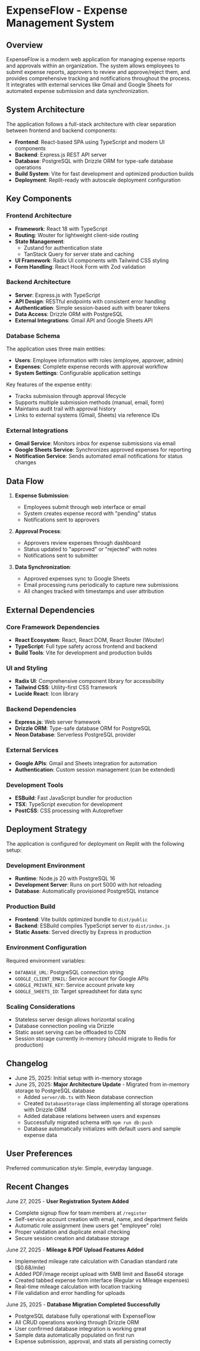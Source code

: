 # ExpenseFlow - Expense Management System

## Overview

ExpenseFlow is a modern web application for managing expense reports and approvals within an organization. The system allows employees to submit expense reports, approvers to review and approve/reject them, and provides comprehensive tracking and notifications throughout the process. It integrates with external services like Gmail and Google Sheets for automated expense submission and data synchronization.

## System Architecture

The application follows a full-stack architecture with clear separation between frontend and backend components:

- **Frontend**: React-based SPA using TypeScript and modern UI components
- **Backend**: Express.js REST API server
- **Database**: PostgreSQL with Drizzle ORM for type-safe database operations
- **Build System**: Vite for fast development and optimized production builds
- **Deployment**: Replit-ready with autoscale deployment configuration

## Key Components

### Frontend Architecture
- **Framework**: React 18 with TypeScript
- **Routing**: Wouter for lightweight client-side routing
- **State Management**: 
  - Zustand for authentication state
  - TanStack Query for server state and caching
- **UI Framework**: Radix UI components with Tailwind CSS styling
- **Form Handling**: React Hook Form with Zod validation

### Backend Architecture
- **Server**: Express.js with TypeScript
- **API Design**: RESTful endpoints with consistent error handling
- **Authentication**: Simple session-based auth with bearer tokens
- **Data Access**: Drizzle ORM with PostgreSQL
- **External Integrations**: Gmail API and Google Sheets API

### Database Schema
The application uses three main entities:
- **Users**: Employee information with roles (employee, approver, admin)
- **Expenses**: Complete expense records with approval workflow
- **System Settings**: Configurable application settings

Key features of the expense entity:
- Tracks submission through approval lifecycle
- Supports multiple submission methods (manual, email, form)
- Maintains audit trail with approval history
- Links to external systems (Gmail, Sheets) via reference IDs

### External Integrations
- **Gmail Service**: Monitors inbox for expense submissions via email
- **Google Sheets Service**: Synchronizes approved expenses for reporting
- **Notification Service**: Sends automated email notifications for status changes

## Data Flow

1. **Expense Submission**: 
   - Employees submit through web interface or email
   - System creates expense record with "pending" status
   - Notifications sent to approvers

2. **Approval Process**:
   - Approvers review expenses through dashboard
   - Status updated to "approved" or "rejected" with notes
   - Notifications sent to submitter

3. **Data Synchronization**:
   - Approved expenses sync to Google Sheets
   - Email processing runs periodically to capture new submissions
   - All changes tracked with timestamps and user attribution

## External Dependencies

### Core Framework Dependencies
- **React Ecosystem**: React, React DOM, React Router (Wouter)
- **TypeScript**: Full type safety across frontend and backend
- **Build Tools**: Vite for development and production builds

### UI and Styling
- **Radix UI**: Comprehensive component library for accessibility
- **Tailwind CSS**: Utility-first CSS framework
- **Lucide React**: Icon library

### Backend Dependencies
- **Express.js**: Web server framework
- **Drizzle ORM**: Type-safe database ORM for PostgreSQL
- **Neon Database**: Serverless PostgreSQL provider

### External Services
- **Google APIs**: Gmail and Sheets integration for automation
- **Authentication**: Custom session management (can be extended)

### Development Tools
- **ESBuild**: Fast JavaScript bundler for production
- **TSX**: TypeScript execution for development
- **PostCSS**: CSS processing with Autoprefixer

## Deployment Strategy

The application is configured for deployment on Replit with the following setup:

### Development Environment
- **Runtime**: Node.js 20 with PostgreSQL 16
- **Development Server**: Runs on port 5000 with hot reloading
- **Database**: Automatically provisioned PostgreSQL instance

### Production Build
- **Frontend**: Vite builds optimized bundle to `dist/public`
- **Backend**: ESBuild compiles TypeScript server to `dist/index.js`
- **Static Assets**: Served directly by Express in production

### Environment Configuration
Required environment variables:
- `DATABASE_URL`: PostgreSQL connection string
- `GOOGLE_CLIENT_EMAIL`: Service account for Google APIs
- `GOOGLE_PRIVATE_KEY`: Service account private key
- `GOOGLE_SHEETS_ID`: Target spreadsheet for data sync

### Scaling Considerations
- Stateless server design allows horizontal scaling
- Database connection pooling via Drizzle
- Static asset serving can be offloaded to CDN
- Session storage currently in-memory (should migrate to Redis for production)

## Changelog
- June 25, 2025: Initial setup with in-memory storage
- June 25, 2025: **Major Architecture Update** - Migrated from in-memory storage to PostgreSQL database
  - Added `server/db.ts` with Neon database connection
  - Created `DatabaseStorage` class implementing all storage operations with Drizzle ORM
  - Added database relations between users and expenses
  - Successfully migrated schema with `npm run db:push`
  - Database automatically initializes with default users and sample expense data

## User Preferences

Preferred communication style: Simple, everyday language.

## Recent Changes

June 27, 2025 - **User Registration System Added**
- Complete signup flow for team members at `/register`
- Self-service account creation with email, name, and department fields
- Automatic role assignment (new users get "employee" role)
- Proper validation and duplicate email checking
- Secure session creation and database storage

June 27, 2025 - **Mileage & PDF Upload Features Added**
- Implemented mileage rate calculation with Canadian standard rate ($0.68/mile)
- Added PDF/image receipt upload with 5MB limit and Base64 storage
- Created tabbed expense form interface (Regular vs Mileage expenses)
- Real-time mileage calculation with location tracking
- File validation and error handling for uploads

June 25, 2025 - **Database Migration Completed Successfully**
- PostgreSQL database fully operational with ExpenseFlow
- All CRUD operations working through Drizzle ORM
- User confirmed database integration is working great
- Sample data automatically populated on first run
- Expense submission, approval, and stats all persisting correctly